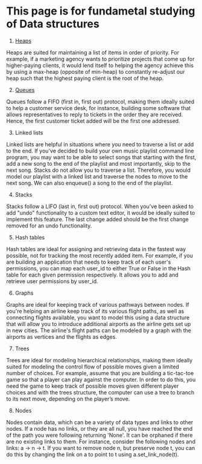 # This page is for fundametal studying of Data structures 

1. [Heaps](https://github.com/ef10007/Data_structures/blob/master/heaps.py)

Heaps are suited for maintaining a list of items in order of priority. For example, if a marketing agency wants to prioritize projects that come up for higher-paying clients, it would lend itself to helping the agency achieve this by using a max-heap (opposite of min-heap) to constantly re-adjust our heap such that the highest paying client is the root of the heap.

2. [Queues](https://github.com/ef10007/Data_structures/blob/master/queues.py)

Queues follow a FIFO (first in, first out) protocol, making them ideally suited to help a customer service desk, for instance, building some software that allows representatives to reply to tickets in the order they are received. Hence, the first customer ticket added will be the first one addressed.

3. Linked lists 

Linked lists are helpful in situations where you need to traverse a list or add to the end. If you've decided to build your own music playlist command line program, you may want to be able to select songs that starting with the first, add a new song to the end of the playlist and most importantly, skip to the next song. Stacks do not allow you to traverse a list. Therefore, you would model our playlist with a linked list and traverse the nodes to move to the next song. We can also enqueue() a song to the end of the playlist.
 
4. Stacks

Stacks follow a LIFO (last in, first out) protocol. When you've been asked to add "undo" functionality to a custom text editor, it would be ideally suited to implement this feature. The last change added should be the first change removed for an undo functionality.


5. Hash tables

Hash tables are ideal for assigning and retrieving data in the fastest way possible, not for tracking the most recently added item. For example, if you are building an application that needs to keep track of each user's permissions, you can map each user_id to either True or False in the Hash table for each given permission respectively. It allows you to add and retrieve user permissions by user_id.


6. Graphs

Graphs are ideal for keeping track of various pathways between nodes. If you're helping an airline keep track of its various flight paths, as well as connecting flights available, you want to model this using a data structure that will allow you to introduce additional airports as the airline gets set up in new cities. The airline's flight paths can be modeled by a graph with the airports as vertices and the flights as edges.

7. Trees

Trees are ideal for modeling hierarchical relationships, making them ideally suited for modeling the control flow of possible moves given a limited number of choices. For example, assume that you are building a tic-tac-toe game so that a player can play against the computer. In order to do this, you need the game to keep track of possible moves given different player choices and with the trees structure, the computer can use a tree to branch to its next move, depending on the player’s move.

8. Nodes

Nodes contain data, which can be a variety of data types and links to other nodes. If a node has no links, or they are all null, you have reached the end of the path you were following returning 'None'. It can be orphaned if there are no existing links to them. For instance, consider the following nodes and links: a -> n -> t. If you want to remove node n, but preserve node t, you can do this by changing the link on a to point to t using a.set_link_node(t).
